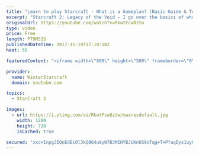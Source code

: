 ```yaml
---
title: "Learn to play Starcraft - What is a Gameplan? (Basic Guide & Tutorial)"
excerpt: "Starcraft 2: Legacy of the Void - I go over the basics of what a gameplan in starcraft 2 is and how to put one together.  Note this is not a guide on WHAT gameplan you should be using as each race!"
originalUrl: https://youtube.com/watch?v=RkwtFcw8ztw
type: video
price: Free
length: PT9M53S
publishedDateTime: 2017-11-19T17:10:18Z
heat: 50

featuredContent: "<iframe width=\"800\" height=\"500\" frameborder=\"0\" src=\"https://www.youtube.com/embed/RkwtFcw8ztw\" allow=\"accelerometer; autoplay; encrypted-media; gyroscope; picture-in-picture\" allowfullscreen></iframe>"

provider:
  name: WinterStarcraft
  domain: youtube.com

topics:
  - StarCraft 2

images:
  - url: https://i.ytimg.com/vi/RkwtFcw8ztw/maxresdefault.jpg
    width: 1280
    height: 720
    isCached: true

secured: "xxc+InpgJIQnEdEiOl3kQ0G4u9yW7B3MIHYBJUKnUS9oTqg+T+PfaqDys1uyG5qbGh//pQXkqQdW4W4Ywu2yJunUKLV1EiB4xbjidqUfzTMsSrbZWjlLYt/DZFIhKybQ9dxhCtpj+bG6GyZxqo+vD1GocJxsDfgOBZ9cNk37i2koFgSGNWaU7K4rQV6orv892U/QjEK8PbyEcasnpP6ewqpWz6s5A4XXlnsuJyzPVEtvr/71JzNmQSIETthELnYHqePAOAoD9zcpunASrqy+5ijwXCoLcS/wUfd3J5b5hzgSapq/nl78H0UoNnSwLnm7r3Cy6opN9CYgCx8JbySgsuniY2GV6Tr4BnGtkQHpayyZLPUZLIxqtaRaXBJJitoDHuOoanCKAzRzpuJCgxZZjFT3sJ/Nw5WU0LPhL8XPSew=;M8Yv4Wv0EsAAIGcZSEjoZw=="
---
```


